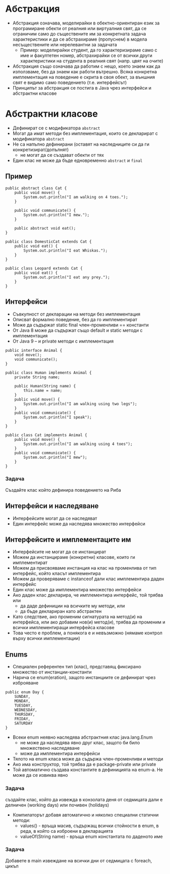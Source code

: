 # Абстракция

- Абстракция означава, моделирайки в обектно-ориентиран език за програмиране обекти от реалния или виртуалния свят, да се ограничим само до съществените им за конкретната задача характеристики и да се абстрахираме (пропуснем) в модела несъществените или нерелевантни за задачата
  - Пример: моделирайки студент, да го характеризираме само с име и факултетен номер, абстрахирайки се от всички други характеристики на студента в реалния свят (напр. цвят на очите)
- Абстракция също означава да работим с нещо, което знаем как да използваме, без да знаем как работи вътрешно. Всяка конкретна имплементация на поведение е скрита в своя обект, за външния свят е видимо само поведението (т.е. интерфейсът)
- Принципът за абстракция се постига в Java чрез интерфейси и абстрактни класове

# Абстрактни класове

- Дефинират се с модификатора ```abstract```
- Могат да имат методи без имплементация, които се декларират с модификатора ```abstract```
- Не са напълно дефинирани (оставят на наследниците си да ги конкретизират/допълнят)
  - не могат да се създават обекти от тях
- Един клас не може да бъде едновременно ```abstract``` и ```final```

## Пример

```
public abstract class Cat {
    public void move() {
        System.out.println("I am walking on 4 toes.");
    }

    public void communicate() {
        System.out.println("I mew.");
    }

    public abstract void eat();
}

public class DomesticCat extends Cat {
    public void eat() {
        System.out.println("I eat Whiskas.");
    }
}

public class Leopard extends Cat {
    public void eat() {
        System.out.println("I eat any prey.");   
    }
}
```
## Интерфейси

- Съвкупност от декларации на методи без имплементация
- Описват формално поведение, без да го имплементират
- Може да съдържат static final член-променливи == константи
- От Java 8 може да съдържат също default и static методи с имплементация
- От Java 9 – и private методи с имплементация

```
public interface Animal {
    void move();
    void communicate();
}

public class Human implements Animal {
    private String name;

    public Human(String name) {
        this.name = name;
    }
    public void move() {
        System.out.println("I am walking using two legs");
    }
    public void communicate() {
        System.out.println("I speak");
    }
}

public class Cat implements Animal {
    public void move() {
        System.out.println("I am walking using 4 toes");
    }
    public void communicate() {
        System.out.println("I mew");
    }
}
```

### Задача

Създайте клас който дефинира поведението на Риба


## Интерфейси и наследяване

- Интерфейсите могат да се наследяват
- Един интерфейс може да наследява множество интерфейси

## Интерфейсите и имплементаците им

- Интерфейсите не могат да се инстанцират
- Можем да инстанцираме (конкретни) класове, които ги имплементират
- Можем да присвояваме инстанция на клас на променлива от тип интерфейс, който класът имплементира
- Можем да проверяваме с instanceof дали клас имплементира даден интерфейс
- Един клас може да имплементира множество интерфейси
- Ако даден клас декларира, че имплементира интерфейс, той трябва или
  - да даде дефиниции на всичките му методи, или
  - да бъде деклариран като абстрактен
- Като следствие, ако променим сигнатурата на метод(и) на интерфейса, или ако добавим нов(и) метод(и), трябва да променим и всички имплементиращи интерфейса класове
- Това често е проблем, а понякога е и невъзможно (нямаме контрол върху всички имплементации)

## Enums

- Специален референтен тип (клас), представящ фиксирано множество от инстанции-константи
- Нарича се enum(eration), защото инстанциите се дефинират чрез изброяване

```
public enum Day {
    SUNDAY,
    MONDAY,
    TUESDAY,
    WEDNESDAY,
    THURSDAY,
    FRIDAY,
    SATURDAY
}
```
- Всеки enum неявно наследява абстрактния клас java.lang.Enum
  - не може да наследява явно друг клас, защото би било множествено наследяване
  - може да имплементира интерфейси
- Тялото на enum класа може да съдържа член-променливи и методи
- Ако има конструктор, той трябва да е package-private или private
- Той автоматично създава константите в дефиницията на enum-a. Не може да се извиква явно

### Задача 

създайте клас, който да извежда в конзолата деня от седмицата дали е делничен (working days) или почивен (holidays)

- Компилаторът добавя автоматично и няколко специални статични методи:
  - values() - връща масив, съдържащ всички стойности в enum, в реда, в който са изброени в декларацията
  - valueОf(String name) - връща enum константата по даденото име

### Задача

Добавете в main извеждане на всички дни от седмицата с foreach, цикъл



